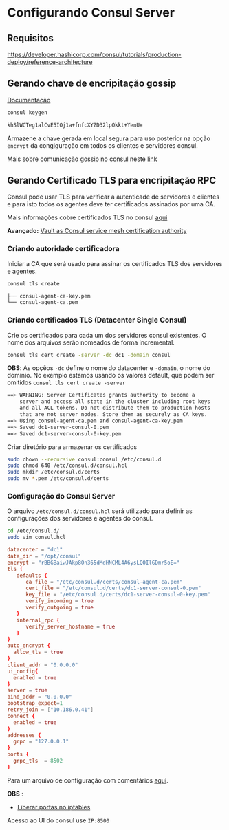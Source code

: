 # Configurando Consul Server
## Requisitos 
https://developer.hashicorp.com/consul/tutorials/production-deploy/reference-architecture

## Gerando chave de encripitação gossip 
[Documentação](https://developer.hashicorp.com/consul/tutorials/production-deploy/deployment-guide#prepare-the-security-credentials)

```sh
consul keygen
```
```sh
khSlWCTeg1alCvE5IOj1a+fnfcXYZD32lpOkkt+YenU=
```
Armazene a chave gerada em local segura para uso posterior na opção `encrypt` da congiguração em todos os clientes e servidores consul.

Mais sobre comunicação gossip no consul neste [link](https://developer.hashicorp.com/consul/tutorials/security/gossip-encryption-secure)

## Gerando Certificado TLS para encripitação RPC
Consul pode usar TLS para verificar a autenticade de servidores e clientes e para isto todos os agentes deve ter certificados assinados por uma  CA.

Mais informações cobre certificados TLS no consul [aqui](https://developer.hashicorp.com/consul/tutorials/security/tls-encryption-secure)

**Avançado:** [Vault as Consul service mesh certification authority](https://developer.hashicorp.com/consul/tutorials/vault-secure/vault-pki-consul-connect-ca)

### Criando autoridade certificadora
Iniciar a CA que será usado para assinar os certificados TLS dos servidores e agentes. 
```sh
consul tls create
```
```sh
├── consul-agent-ca-key.pem
└── consul-agent-ca.pem
```

### Criando certificados TLS (Datacenter Single Consul)
Crie os certificados para cada um dos servidores consul existentes. O nome dos arquivos serão nomeados de forma incremental.
```sh
consul tls cert create -server -dc dc1 -domain consul
```
**OBS**: As opçẽos `-dc` define o nome do datacenter e `-domain`, o nome do domínio. No exemplo estamos usando os valores default, que podem ser omitidos `consul tls cert create -server` 

```sh
==> WARNING: Server Certificates grants authority to become a
    server and access all state in the cluster including root keys
    and all ACL tokens. Do not distribute them to production hosts
    that are not server nodes. Store them as securely as CA keys.
==> Using consul-agent-ca.pem and consul-agent-ca-key.pem
==> Saved dc1-server-consul-0.pem
==> Saved dc1-server-consul-0-key.pem
```
Criar diretório para armazenar os certificados 
```sh
sudo chown --recursive consul:consul /etc/consul.d
sudo chmod 640 /etc/consul.d/consul.hcl
sudo mkdir /etc/consul.d/certs
sudo mv *.pem /etc/consul.d/certs
```
### Configuração do Consul Server
O arquivo  `/etc/consul.d/consul.hcl` será utilizado para definir as configurações dos servidores e agentes do consul.

```sh
cd /etc/consul.d/
sudo vim consul.hcl
```

```conf
datacenter = "dc1"
data_dir = "/opt/consul"
encrypt = "rBBGBaiwJAkp8On365dMdHNCML4A6ysLQ0IlGDmr5oE="
tls {
   defaults {
      ca_file = "/etc/consul.d/certs/consul-agent-ca.pem" 
      cert_file = "/etc/consul.d/certs/dc1-server-consul-0.pem" 
      key_file = "/etc/consul.d/certs/dc1-server-consul-0-key.pem"
      verify_incoming = true 
      verify_outgoing = true
   }
   internal_rpc {
      verify_server_hostname = true 
   }
}
auto_encrypt {
  allow_tls = true
}
client_addr = "0.0.0.0"
ui_config{
  enabled = true
}
server = true
bind_addr = "0.0.0.0" 
bootstrap_expect=1
retry_join = ["10.186.0.41"]
connect {
  enabled = true
}
addresses {
  grpc = "127.0.0.1"
}
ports {
  grpc_tls  = 8502
}
```
Para um arquivo de configuração com comentários [aqui](./config_consul_server.md).

**OBS** : 
- [Liberar portas no iptables](iptables_rules.md)

  


Acesso ao UI do consul use `IP:8500` 